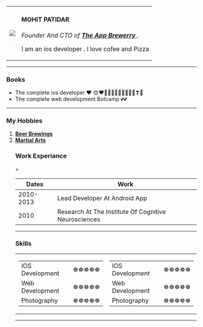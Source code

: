 <!DOCTYPE HTML >
<html>
<head>

<meta charset ="utf-8">
<title > MOHIT Personal Site </title>
 </head>
  <body>
    <table cellspaccing="10">
      <tr>
        <td>  <img src ="https://media-exp1.licdn.com/dms/image/C4E03AQHX0BMQ8ILztw/profile-displayphoto-shrink_100_100/0/1608145897576?e=1614211200&v=beta&t=0e1h6MD2fvpRnPS2iWPAYyqi5gdU8Bokl9sCVblGFyc"> </td>
  <td> <h4> MOHIT PATIDAR </h4>
  <p><em> Founder And CTO of <strong><a href= "https://www.googleadservices.com/pagead/aclk?sa=L&ai=DChcSEwiWwK_7_-rtAhWCrpYKHWPLDV4YABAAGgJ0bA&ae=2&ohost=www.google.com&cid=CAASE-Ro7sy1Jt_nz32j63ORTHbHP9s&sig=AOD64_2pGKl5WoTvry7f_w0YuizbpbDBzA&q&adurl&ved=2ahUKEwjf9Kf7_-rtAhUMzjgGHZg1BtQQ0Qx6BAgMEAE"> The App Brewerry </a></strong>.</em></p>

  <p> I am an ios developer . I love cofee and Pizza</p> </td>
</tr>
</table>

  <hr>
  <h3>Books</h3>
  <ul>
<li> The complete ios developer ❤ 😍❤💚🤎💔💞💖💟🖤💙🧡❣💓</li>
<li> The complete web development Botcamp 💕💕 </li>
</ul>
<hr>
<h3> My Hobbies </h3>
<ol>
  <li><strong><a href="https://www.youtube.com/watch?v=AVV3UJCFnA4"> Beer Brewings </a></strong></li>
  <li><strong><a href="https://www.youtube.com/watch?v=zn6lwPJoSUU"> Martial Arts </a></strong></li>

  </body>
   </html>

   <h3>Work Experiance </h3>
   <table>
     <thead>
       <tr>
         <th> Dates </th>
         <th> Work  </th>
       </tr>
     </thead>
     <tbody>
       <tr>
<td> 2010-2013</td>
<td> Lead Developer At Android App </td>>
</tr>

<tr>
  <td> 2010 </td>
  <td>  Research At The Institute Of Cognitive Neurosciences </td>
</tr>
</tbody>
</table>
<hr>
<h3>Skills </h3>
<table>
  <tr>
    <td>
    <table cellspaccing="20">
      <tr>
        <td> IOS  Development</td>
        <td>☸☸☸☸☸</td>
      </tr>
      <tr>
        <td> Web Development </td>
        <td> ☸☸☸☸☸ </td>
      </tr>
      <tr>
        <td>Photography </td>
        <td>☸☸☸☸☸    </td>
      </tr>
    </table>
  </td>
  <td>
  <table cellspaccing="20">
    <tr>
      <td> IOS  Development</td>
      <td>☸☸☸☸☸</td>
    </tr>
    <tr>
      <td> Web Development </td>
      <td> ☸☸☸☸☸ </td>
    </tr>
    <tr>
      <td>Photography </td>
      <td>☸☸☸☸☸    </td>
    </tr>
  </table>
</td>
</tr>
</table>
<hr>
